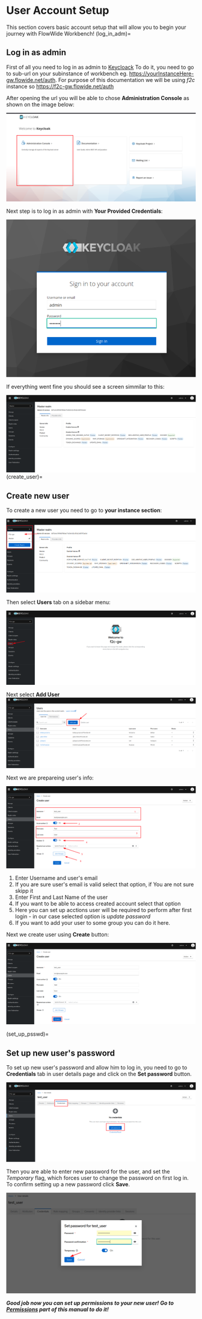 # User Account Setup
This section covers basic account setup that will allow you to begin your journey with FlowWide Workbench!
(log_in_adm)=
## Log in as admin
First of all you need to log in as admin to [Keycloack](https://www.keycloak.org/)
To do it, you need to go to sub-url on your subinstance of workbench eg. <https://yourInstanceHere-gw.flowide.net/auth>.
For purpose of this documentation we will be using *f2c* instance so <https://f2c-gw.flowide.net/auth>

After opening the url you will be able to chose **Administration Console** as shown on the image below:

![Adminstration Console Selecetion Screen](./images/account_setup/admin_console_selection.png "Console Selection")

Next step is to log in as admin with **Your Provided Credentials**:

![Admin log in](./images/account_setup/admin_log_in.png "Admin Log In")

If everything went fine you should see a screen simmilar to this:

![Admin logged in](./images/account_setup/admin_logged_in.png "Admin Logged In")
(create_user)=
## Create new user

To create a new user you need to go to **your instance section**:

![Instance Change](./images/account_setup/instance_change.png "Instance Change")

Then select **Users** tab on a sidebar menu:

![Users Tab](./images/account_setup/users_tab.png "Users Tab")

Next select **Add User**
![Add User](./images/account_setup/add_user.png "Add User")

Next we are prepareing user's info:

![Create User](./images/account_setup/create_user.png "Create User")

1. Enter Username and user's email
2. If you are sure user's email is valid select that option, if You are not sure skipp it
3. Enter First and Last Name of the user
4. If you want to be able to access created account select that option
5. Here you can set up acctions user will be required to perform after first login - in our case selected option is *update password*
6. If you want to add your user to some group you can do it here.

Next we create user using **Create** button:

![Create](./images/account_setup/create_btn.png "Create")

(set_up_psswd)=
## Set up new user's password

To set up new user's password and allow him to log in, you need to go to **Credentials** tab in user details page and click on the **Set password** button.

![Set psswd](./images/account_setup/psswd.png "Set psswd")

Then you are able to enter new password for the user, and set the *Temporary* flag, which forces user to change the password on first log in. To confirm  setting up a new password click **Save**.

![Save](./images/account_setup/save.png "Save")

***Good job now you can set up permissions to your new user! Go to [Permissions](permissions) part of this manual to do it!***
